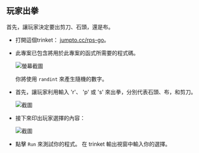 ## 玩家出拳

首先，讓玩家決定要出剪刀、石頭，還是布。

+ 打開這個trinket： <a href="http://jumpto.cc/rps-go" target="_blank">jumpto.cc/rps-go</a>。

+ 此專案已包含將用於此專案的函式所需要的程式碼。
    
    ![螢幕截圖](images/rps-imports.png)
    
    你將使用 `randint` 來產生隨機的數字。

+ 首先，讓玩家利用輸入 'r'、 'p' 或 's' 來出拳，分別代表石頭、布，和剪刀。
    
    ![截圖](images/rps-input.png)

+ 接下來印出玩家選擇的內容：
    
    ![截圖](images/rps-player.png)

+ 點擊 `Run` 來測試你的程式。 在 trinket 輸出視窗中輸入你的選擇。